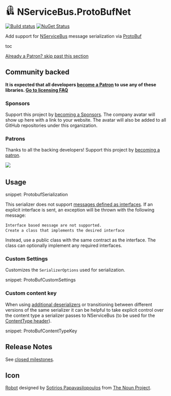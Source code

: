 # <img src="/src/icon.png" height="30px"> NServiceBus.ProtoBufNet

[![Build status](https://ci.appveyor.com/api/projects/status/7cptj0com9mlc5k6/branch/master?svg=true)](https://ci.appveyor.com/project/SimonCropp/NServiceBus.ProtoBufNet)
[![NuGet Status](https://img.shields.io/nuget/v/NServiceBus.ProtoBufNet.svg?cacheSeconds=86400)](https://www.nuget.org/packages/NServiceBus.ProtoBufNet/)

Add support for [NServiceBus](https://docs.particular.net/nservicebus/) message serialization via [ProtoBuf](https://github.com/mgravell/protobuf-net)

toc

<!--- StartOpenCollectiveBackers -->

[Already a Patron? skip past this section](#endofbacking)


## Community backed

**It is expected that all developers [become a Patron](https://opencollective.com/nservicebusextensions/order/6976) to use any of these libraries. [Go to licensing FAQ](https://github.com/NServiceBusExtensions/Home/blob/master/readme.md#licensingpatron-faq)**


### Sponsors

Support this project by [becoming a Sponsors](https://opencollective.com/nservicebusextensions/order/6972). The company avatar will show up here with a link to your website. The avatar will also be added to all GitHub repositories under this organization.


### Patrons

Thanks to all the backing developers! Support this project by [becoming a patron](https://opencollective.com/nservicebusextensions/order/6976).

<img src="https://opencollective.com/nservicebusextensions/tiers/patron.svg?width=890&avatarHeight=60&button=false">

<!--- EndOpenCollectiveBackers -->

<a href="#" id="endofbacking"></a>


## Usage

snippet: ProtobufSerialization

This serializer does not support [messages defined as interfaces](https://docs.particular.net/nservicebus/messaging/messages-as-interfaces.md). If an explicit interface is sent, an exception will be thrown with the following message:

```
Interface based message are not supported.
Create a class that implements the desired interface
```

Instead, use a public class with the same contract as the interface. The class can optionally implement any required interfaces.


### Custom Settings

Customizes the `SerializerOptions` used for serialization.

snippet: ProtoBufCustomSettings


### Custom content key

When using [additional deserializers](https://docs.particular.net/nservicebus/serialization/#specifying-additional-deserializers) or transitioning between different versions of the same serializer it can be helpful to take explicit control over the content type a serializer passes to NServiceBus (to be used for the [ContentType header](https://docs.particular.net/nservicebus/messaging/headers.md#serialization-headers-nservicebus-contenttype)).

snippet: ProtoBufContentTypeKey


## Release Notes

See [closed milestones](../../milestones?state=closed).


## Icon

[Robot](https://thenounproject.com/term/robot/10415/) designed by [Sotirios Papavasilopoulos](https://thenounproject.com/Soto/) from [The Noun Project](https://thenounproject.com).
